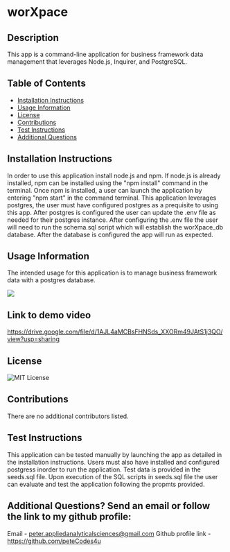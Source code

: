 # worXpace

## Description
This app is a command-line application for business framework data management that leverages Node.js, Inquirer, and PostgreSQL.

## Table of Contents
- [Installation Instructions](#Installation-Instructions)
- [Usage Information](#Usage-Information)
- [License](#License)
- [Contributions](#Contributions)
- [Test Instructions](#Test-Instructions)
- [Additional Questions](#additional-questions-send-an-email-or-follow-the-link-to-my-github-profile)

## Installation Instructions
In order to use this application install node.js and npm. If node.js is already installed, npm can be installed using the "npm install" command in the terminal. Once npm is installed, a user can launch the application by entering "npm start" in the command terminal. This application leverages postgres, the user must have configured postgres as a prequisite to using this app. After postgres is configured the user can update the .env file as needed for their postgres instance. After configuring the .env file the user will need to run the schema.sql script which will establish the worXpace_db database. After the database is configured the app will run as expected.

## Usage Information
The intended usage for this application is to manage business framework data with a postgres database.

![](./images/worXpace_demo.gif)

## Link to demo video
https://drive.google.com/file/d/1AJL4aMCBsFHNSds_XXORm49JAtS1j3QO/view?usp=sharing

## License
![MIT License](https://img.shields.io/badge/License-MIT-yellow.svg)

## Contributions
There are no additional contributors listed.

## Test Instructions
This application can be tested manually by launching the app as detailed in the installation instructions. Users must also have installed and configured postgress inorder to run the application. Test data is provided in the seeds.sql file. Upon execution of the SQL scripts in seeds.sql file the user can evaluate and test the application following the propmts provided.

## Additional Questions? Send an email or follow the link to my github profile:
Email - peter.appliedanalyticalsciences@gmail.com 
Github profile link - https://github.com/peteCodes4u
